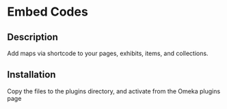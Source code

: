 # Embed Codes

## Description

Add maps via shortcode to your pages, exhibits, items, and collections.

## Installation

Copy the files to the plugins directory, and activate from the Omeka plugins page